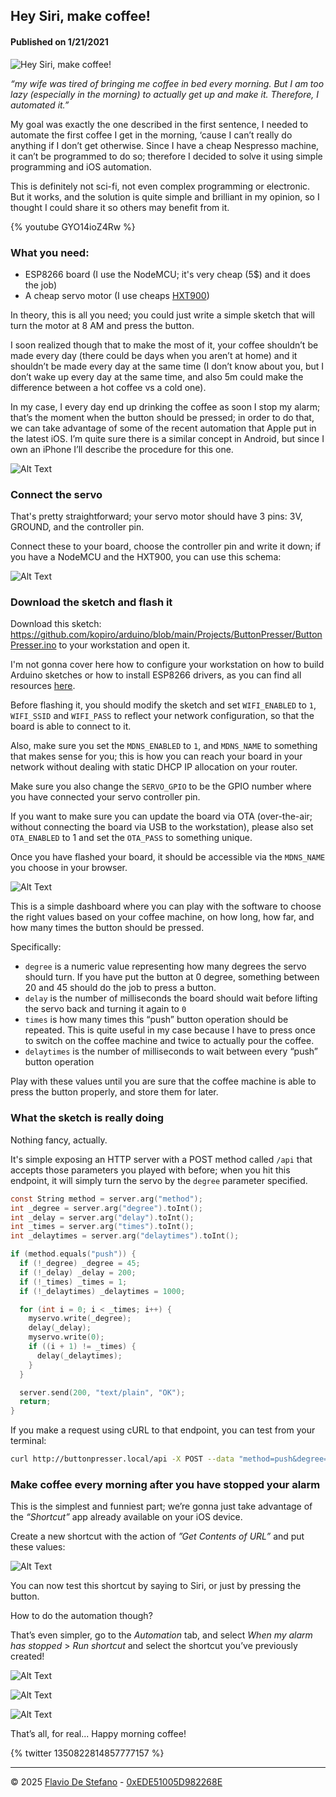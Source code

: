 ## Hey Siri, make coffee!

#### Published on 1/21/2021

![Hey Siri, make coffee!](https://media2.dev.to/dynamic/image/width=1000,height=500,fit=cover,gravity=auto,format=auto/https%3A%2F%2Fdev-to-uploads.s3.amazonaws.com%2Fi%2Fxetf3o819s0vfos6h9mn.jpeg)

*“my wife was tired of bringing me coffee in bed every morning. But I am too lazy (especially in the morning) to actually get up and make it. Therefore, I automated it.”*

My goal was exactly the one described in the first sentence, I needed to automate the first coffee I get in the morning, ‘cause I can’t really do anything if I don’t get otherwise. Since I have a cheap Nespresso machine, it can’t be programmed to do so; therefore I decided to solve it using simple programming and iOS automation.

This is definitely not sci-fi, not even complex programming or electronic. But it works, and the solution is quite simple and brilliant in my opinion, so I thought I could share it so others may benefit from it.

{% youtube GYO14ioZ4Rw %}

### What you need:

- ESP8266 board (I use the NodeMCU; it's very cheap (5$) and it does the job)
- A cheap servo motor (I use cheaps [HXT900](https://github.com/kopiro/arduino/blob/main/stuff/hextronik-hxt900.jpg))

In theory, this is all you need; you could just write a simple sketch that will turn the motor at 8 AM and press the button.

I soon realized though that to make the most of it, your coffee shouldn’t be made every day (there could be days when you aren’t at home) and it shouldn’t be made every day at the same time (I don’t know about you, but I don’t wake up every day at the same time, and also 5m could make the difference between a hot coffee vs a cold one).

In my case, I every day end up drinking the coffee as soon I stop my alarm; that’s the moment when the button should be pressed; in order to do that, we can take advantage of some of the recent automation that Apple put in the latest iOS. I’m quite sure there is a similar concept in Android, but since I own an iPhone I’ll describe the procedure for this one.

![Alt Text](https://dev-to-uploads.s3.amazonaws.com/i/c56ulsht6ffzo7fgaxmv.jpeg)

### Connect the servo

That's pretty straightforward; your servo motor should have 3 pins: 3V, GROUND, and the controller pin.

Connect these to your board, choose the controller pin and write it down; if you have a NodeMCU and the HXT900, you can use this schema:

![Alt Text](https://dev-to-uploads.s3.amazonaws.com/i/4ap1cn6qk9yth37xvmvr.png)

### Download the sketch and flash it

Download this sketch: https://github.com/kopiro/arduino/blob/main/Projects/ButtonPresser/ButtonPresser.ino to your workstation and open it.

I'm not gonna cover here how to configure your workstation on how to build Arduino sketches or how to install ESP8266 drivers, as you can find all resources [here](https://www.espressif.com/en/products/socs/esp8266).

Before flashing it, you should modify the sketch and set `WIFI_ENABLED` to `1`, `WIFI_SSID` and `WIFI_PASS` to reflect your network configuration, so that the board is able to connect to it.

Also, make sure you set the `MDNS_ENABLED` to `1`, and `MDNS_NAME` to something that makes sense for you; this is how you can reach your board in your network without dealing with static DHCP IP allocation on your router.

Make sure you also change the `SERVO_GPIO` to be the GPIO number where you have connected your servo controller pin.

If you want to make sure you can update the board via OTA (over-the-air; without connecting the board via USB to the workstation), please also set `OTA_ENABLED` to 1 and set the `OTA_PASS` to something unique.

Once you have flashed your board, it should be accessible via the `MDNS_NAME` you choose in your browser.

![Alt Text](https://dev-to-uploads.s3.amazonaws.com/i/dxd69zq3o8av7dpe53tk.png)

This is a simple dashboard where you can play with the software to choose the right values based on your coffee machine, on how long, how far, and how many times the button should be pressed.

Specifically:

* `degree` is a numeric value representing how many degrees the servo should turn. If you have put the button at 0 degree, something between 20 and 45 should do the job to press a button.
* `delay` is the number of milliseconds the board should wait before lifting the servo back and turning it again to `0`
* `times` is how many times this “push” button operation should be repeated. This is quite useful in my case because I have to press once to switch on the coffee machine and twice to actually pour the coffee.
* `delaytimes` is the number of milliseconds to wait between every “push” button operation

Play with these values until you are sure that the coffee machine is able to press the button properly, and store them for later.

### What the sketch is really doing

Nothing fancy, actually.

It's simple exposing an HTTP server with a POST method called `/api` that accepts those parameters you played with before; when you hit this endpoint, it will simply turn the servo by the `degree` parameter specified.

```c
const String method = server.arg("method");
int _degree = server.arg("degree").toInt();
int _delay = server.arg("delay").toInt();
int _times = server.arg("times").toInt();
int _delaytimes = server.arg("delaytimes").toInt();

if (method.equals("push")) {
  if (!_degree) _degree = 45;
  if (!_delay) _delay = 200;
  if (!_times) _times = 1;
  if (!_delaytimes) _delaytimes = 1000;

  for (int i = 0; i < _times; i++) {
    myservo.write(_degree);
    delay(_delay);
    myservo.write(0);
    if ((i + 1) != _times) {
      delay(_delaytimes);
    }
  }

  server.send(200, "text/plain", "OK");
  return;
}
```

If you make a request using cURL to that endpoint, you can test from your terminal:

```sh
curl http://buttonpresser.local/api -X POST --data "method=push&degree=20&times=2"
```

### Make coffee every morning after you have stopped your alarm

This is the simplest and funniest part; we’re gonna just take advantage of the *“Shortcut”* app already available on your iOS device.

Create a new shortcut with the action of *”Get Contents of URL”* and put these values:

![Alt Text](https://dev-to-uploads.s3.amazonaws.com/i/27oyltgsmftqkvi1iqez.jpeg)

You can now test this shortcut by saying to Siri, or just by pressing the button.

How to do the automation though?

That’s even simpler, go to the *Automation* tab, and select *When my alarm has stopped* > *Run shortcut* and select the shortcut you’ve previously created!

![Alt Text](https://dev-to-uploads.s3.amazonaws.com/i/q8c4h94wr802fmmr79ol.png)

![Alt Text](https://dev-to-uploads.s3.amazonaws.com/i/7mj1xbxbm4kjlrm64ob1.png)

![Alt Text](https://dev-to-uploads.s3.amazonaws.com/i/17aq3laeklk14pezigxb.png)

That’s all, for real... Happy morning coffee!

{% twitter 1350822814857777157 %}







---

© 2025 [Flavio De Stefano](https://www.kopiro.me) - [0xEDE51005D982268E](https://www.kopiro.me/gpg.txt)